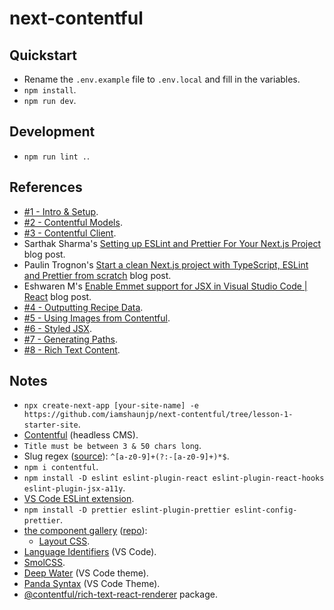 # next-contentful

## Quickstart

- Rename the `.env.example` file to `.env.local` and fill in the variables.
- `npm install`.
- `npm run dev`.

## Development

- `npm run lint .`.

## References

- [#1 - Intro & Setup](https://youtu.be/m9mNsYJbkNg).
- [#2 - Contentful Models](https://youtu.be/otLsndcnqKM).
- [#3 - Contentful Client](https://youtu.be/sougdtlQlEk).
- Sarthak Sharma's [Setting up ESLint and Prettier For Your Next.js Project](https://xenox.dev/setting-up-eslint-and-prettier-for-next-js-project/) blog post.
- Paulin Trognon's [Start a clean Next.js project with TypeScript, ESLint and Prettier from scratch](https://paulintrognon.fr/blog/typescript-prettier-eslint-next-js) blog post.
- Eshwaren M's [Enable Emmet support for JSX in Visual Studio Code | React](https://medium.com/@eshwaren/enable-emmet-support-for-jsx-in-visual-studio-code-react-f1f5dfe8809c) blog post.
- [#4 - Outputting Recipe Data](https://youtu.be/r-Xn1EQD_aU).
- [#5 - Using Images from Contentful](https://youtu.be/Mdx3ywlnzk8).
- [#6 - Styled JSX](https://youtu.be/IJjgueLbhic).
- [#7 - Generating Paths](https://youtu.be/DRF1KBTH15k).
- [#8 - Rich Text Content](https://youtu.be/o6CnTHrwJ-Q).

## Notes

- `npx create-next-app [your-site-name] -e https://github.com/iamshaunjp/next-contentful/tree/lesson-1-starter-site`.
- [Contentful](https://www.contentful.com/) (headless CMS).
- `Title must be between 3 & 50 chars long`.
- Slug regex ([source](https://stackoverflow.com/a/19256344)): `^[a-z0-9]+(?:-[a-z0-9]+)*$`.
- `npm i contentful`.
- `npm install -D eslint eslint-plugin-react eslint-plugin-react-hooks eslint-plugin-jsx-a11y`.
- [VS Code ESLint extension](https://marketplace.visualstudio.com/items?itemName=dbaeumer.vscode-eslint).
- `npm install -D prettier eslint-plugin-prettier eslint-config-prettier`.
- [the component gallery](https://component.gallery/) ([repo](https://github.com/inbn/component-gallery)):
  - [Layout CSS](https://github.com/inbn/component-gallery/tree/master/src/css/layout).
- [Language Identifiers](https://code.visualstudio.com/docs/languages/identifiers) (VS Code).
- [SmolCSS](https://smolcss.dev/).
- [Deep Water](https://marketplace.visualstudio.com/items?itemName=bDesigned.deep-water) (VS Code theme).
- [Panda Syntax](https://marketplace.visualstudio.com/items?itemName=tinkertrain.theme-panda) (VS Code Theme).
- [@contentful/rich-text-react-renderer](https://www.npmjs.com/package/@contentful/rich-text-react-renderer) package.
